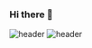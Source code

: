 ### Hi there 👋
![header](https://capsule-render.vercel.app/api?type=Slice&color=gradient&customColorList=14,15,18,28&height=300&section=header&text=%20BoraNam&fontSize=90)
![header](https://capsule-render.vercel.app/api?type=Slice&color=gradient&customColorList=14,15,18,28&height=300&section=footer&text=capsule%20render&fontSize=90)

<!--
**DeokJeong/DeokJeong** is a ✨ _special_ ✨ repository because its `README.md` (this file) appears on your GitHub profile.

Here are some ideas to get you started:

- 🔭 I’m currently working on ...
- 🌱 I’m currently learning ...
- 👯 I’m looking to collaborate on ...
- 🤔 I’m looking for help with ...
- 💬 Ask me about ...
- 📫 How to reach me: ...
- 😄 Pronouns: ...
- ⚡ Fun fact: ...
-->
